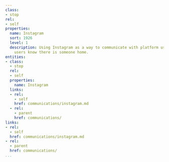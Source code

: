 ```yaml
---
class:
- stop
rel:
- self
properties:
  name: Instagram
  sort: 1926
  level: 1
  description: Using Instagram as a way to communicate with platform users, and let
    users know there is someone home.
entities:
- class:
  - stop
  rel:
  - self
  properties:
    name: Instagram
  links:
  - rel:
    - self
    href: communications/instagram.md
  - rel:
    - parent
    href: communications/
links:
- rel:
  - self
  href: communications/instagram.md
- rel:
  - parent
  href: communications/
...
```

